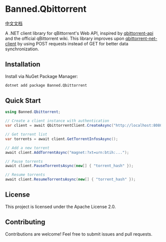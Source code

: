 # Banned.Qbittorrent

[中文文档](https://github.com/banned2054/Banned.Qbittorrent/blob/master/Docs/README.md)

A .NET client library for qBittorrent's Web API, inspired by [qbittorrent-api](https://github.com/rmartin16/qbittorrent-api) and the official qBittorrent wiki. This library improves upon [qbittorrent-net-client](https://github.com/fedarovich/qbittorrent-net-client) by using POST requests instead of GET for better data synchronization.

## Installation

Install via NuGet Package Manager:

```bash
dotnet add package Banned.Qbittorrent
```

## Quick Start

```csharp
using Banned.Qbittorrent;

// Create a client instance with authentication
var client = await QbittorrentClient.CreateAsync("http://localhost:8080", "username", "password");

// Get torrent list
var torrents = await client.GetTorrentInfosAsync();

// Add a new torrent
await client.AddTorrentAsync("magnet:?xt=urn:btih:...");

// Pause torrents
await client.PauseTorrentsAsync(new[] { "torrent_hash" });

// Resume torrents
await client.ResumeTorrentsAsync(new[] { "torrent_hash" });
```

## License

This project is licensed under the Apache License 2.0.

## Contributing

Contributions are welcome! Feel free to submit issues and pull requests.
